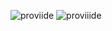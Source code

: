 ![proviide](https://github-readme-stats.vercel.app/api?username=proviide&show_icons=true&theme=radical)
![proviiide](https://github-readme-stats.vercel.app/api/top-langs/?username=proviide&show_icons=true&theme=radical)
